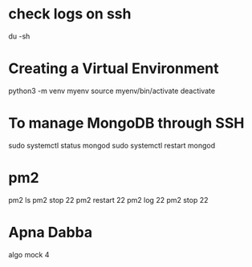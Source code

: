 # check logs on ssh 
du -sh

# Creating a Virtual Environment
python3 -m venv myenv
source myenv/bin/activate
deactivate

# To manage MongoDB through SSH
sudo systemctl status mongod
sudo systemctl restart mongod

# pm2 
pm2 ls
pm2 stop 22
pm2 restart 22
pm2 log 22
pm2 stop 22

# Apna Dabba
algo mock 4
